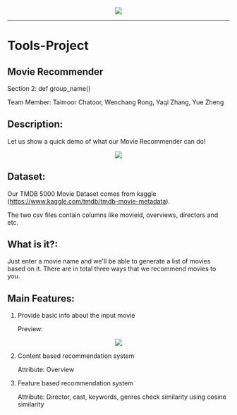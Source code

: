 <div align="center">
  <img src="https://pbs.twimg.com/media/DtYt8ywWwAA4xk0.jpg"><br>
</div>

-----------------
# Tools-Project

## Movie Recommender
Section 2: def group_name()

Team Member: Taimoor Chatoor, Wenchang Rong, Yaqi Zhang, Yue Zheng

## Description:
Let us show a quick demo of what our Movie Recommender can do!
<div align="center">
  <img src="https://media.giphy.com/media/24FIiakadcnXfy3GR6/giphy.gif"><br>
</div>

	
## Dataset:
Our TMDB 5000 Movie Dataset comes from kaggle (https://www.kaggle.com/tmdb/tmdb-movie-metadata). 

The two csv files contain columns like movieid, overviews, directors and etc.

## What is it?:
Just enter a movie name and we'll be able to generate a list of movies based on it. There are in total three ways that we recommend movies to you.

## Main Features:
1. Provide basic info about the input movie

	Preview:
	
<div align="center">
  <img src="https://i.ibb.co/bBZmT5B/overview.jpg"><br>
</div>

2. Content based recommendation system

	Attribute: Overview
	
3. Feature based recommendation system

	Attribute: Director, cast, keywords, genres
	check similarity using cosine similarity

